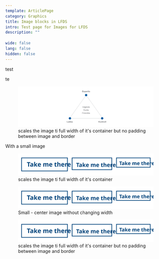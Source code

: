 ```yaml
---
template: ArticlePage
category: Graphics
title: Image blocks in LFDS
intro: Test page for Images for LFDS
description: ""

wide: false
lang: false
hidden: false
---
```

<section>
<Collapse title="test">
<div class="content">

test
</div></Collapse>
<Collapse title="te">
<div class="content">

te
</div></Collapse>
</section>

<figure class="Image Image__border "><img src="/img/cornerstones.png" srcset="/img/cornerstones.png 2x" alt=""><figcaption><div class="Image__caption">scales the image ti full width of it's container but no padding between image and border</div></figcaption></figure>

With a small image 

<figure class="Image Image__border"><img src="/img/ex-secondary.svg" srcset="/img/ex-secondary.svg 2x" alt=""><figcaption><div class="Image__caption">scales the image ti full width of it's container</div></figcaption></figure>

<figure class="Image Image__background"><img src="/img/ex-secondary.svg" srcset="/img/ex-secondary.svg 2x" alt=""><figcaption><div class="Image__caption">Small -  center image without changing width</div></figcaption></figure>

<figure class="Image Image__border "><img src="/img/ex-secondary.svg" srcset="/img/ex-secondary.svg 2x" alt=""><figcaption><div class="Image__caption">scales the image ti full width of it's container but no padding between image and border</div></figcaption></figure>